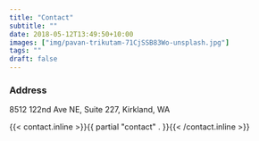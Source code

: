 ```yaml
---
title: "Contact"
subtitle: ""
date: 2018-05-12T13:49:50+10:00
images: ["img/pavan-trikutam-71CjSSB83Wo-unsplash.jpg"]
tags: ""
draft: false
---
```


<div class="row">
  <div class="col-6 col-12-mobilep">
    <h3>Address</h3>
    <p>
8512 122nd Ave NE, Suite 227, Kirkland, WA</p>
  </div>
</div>

{{< contact.inline >}}{{ partial "contact" . }}{{< /contact.inline >}}
